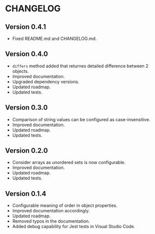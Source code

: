 # CHANGELOG

## Version 0.4.1

- Fixed README.md and CHANGELOG.md.

## Version 0.4.0

- `differs` method added that returnes detailed difference between 2 objects.
- Improved documentation.
- Upgraded dependency versions.
- Updated roadmap.
- Updated tests.

## Version 0.3.0

- Comparison of string values can be configured as case-insensitive.
- Improved documentation.
- Updated roadmap.
- Updated tests.

## Version 0.2.0

- Consider arrays as unordered sets is now configurable.
- Improved documentation.
- Updated roadmap.
- Updated tests.

## Version 0.1.4

- Configurable meaning of order in object properties.
- Improved documentation accordingly.
- Updated roadmap.
- Removed typos in the documentation.
- Added debug capability for Jest tests in Visual Studio Code.
